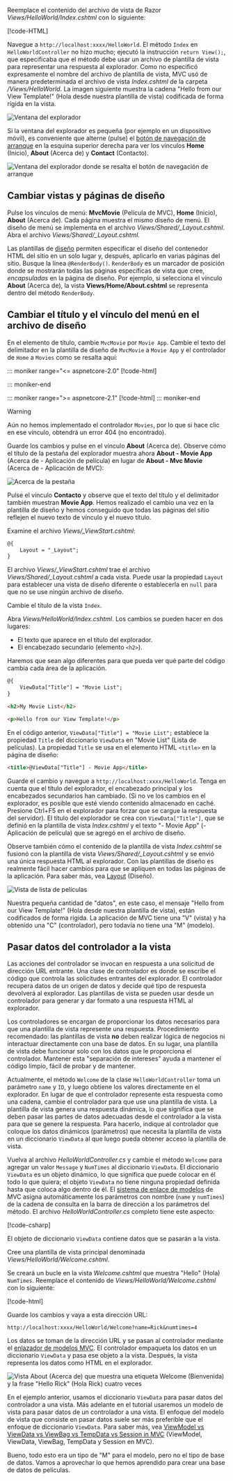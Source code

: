 Reemplace el contenido del archivo de vista de Razor *Views/HelloWorld/Index.cshtml* con lo siguiente:

[!code-HTML[](~/tutorials/first-mvc-app/start-mvc/sample/MvcMovie/Views/HelloWorld/Index.cshtml)]

Navegue a `http://localhost:xxxx/HelloWorld`. El método `Index` en `HelloWorldController` no hizo mucho; ejecutó la instrucción `return View();`, que especificaba que el método debe usar un archivo de plantilla de vista para representar una respuesta al explorador. Como no especificó expresamente el nombre del archivo de plantilla de vista, MVC usó de manera predeterminada el archivo de vista *Index.cshtml* de la carpeta */Views/HelloWorld*. La imagen siguiente muestra la cadena "Hello from our View Template!" (Hola desde nuestra plantilla de vista) codificada de forma rígida en la vista.

![Ventana del explorador](~/tutorials/first-mvc-app/adding-view/_static/hell_template.png)

Si la ventana del explorador es pequeña (por ejemplo en un dispositivo móvil), es conveniente que alterne (pulse) el [botón de navegación de arranque](http://getbootstrap.com/components/#navbar) en la esquina superior derecha para ver los vínculos **Home** (Inicio), **About** (Acerca de) y **Contact** (Contacto).

![Ventana del explorador donde se resalta el botón de navegación de arranque](~/tutorials/first-mvc-app/adding-view/_static/1.png)

## <a name="changing-views-and-layout-pages"></a>Cambiar vistas y páginas de diseño

Pulse los vínculos de menú: **MvcMovie** (Película de MVC), **Home** (Inicio), **About** (Acerca de). Cada página muestra el mismo diseño de menú. El diseño de menú se implementa en el archivo *Views/Shared/_Layout.cshtml*. Abra el archivo *Views/Shared/_Layout.cshtml*.

Las plantillas de [diseño](xref:mvc/views/layout) permiten especificar el diseño del contenedor HTML del sitio en un solo lugar y, después, aplicarlo en varias páginas del sitio. Busque la línea `@RenderBody()`. `RenderBody` es un marcador de posición donde se mostrarán todas las páginas específicas de vista que cree, *encapsuladas* en la página de diseño. Por ejemplo, si selecciona el vínculo **About** (Acerca de), la vista **Views/Home/About.cshtml** se representa dentro del método `RenderBody`.

## <a name="change-the-title-and-menu-link-in-the-layout-file"></a>Cambiar el título y el vínculo del menú en el archivo de diseño

En el elemento de título, cambie `MvcMovie` por `Movie App`. Cambie el texto del delimitador en la plantilla de diseño de `MvcMovie` a `Movie App` y el controlador de `Home` a `Movies` como se resalta aquí:

::: moniker range="<= aspnetcore-2.0"
[!code-html[](~/tutorials/first-mvc-app/start-mvc/sample/MvcMovie/Views/Shared/_Layout.cshtml?highlight=7,31)]

::: moniker-end

::: moniker range=">= aspnetcore-2.1"
[!code-html[](~/tutorials/first-mvc-app/start-mvc/sample/MvcMovie/Views/Shared/_Layout21.cshtml?highlight=7,31)]
::: moniker-end

>[!WARNING]
> Aún no hemos implementado el controlador `Movies`, por lo que si hace clic en ese vínculo, obtendrá un error 404 (no encontrado).

Guarde los cambios y pulse en el vínculo **About** (Acerca de). Observe cómo el título de la pestaña del explorador muestra ahora **About - Movie App** (Acerca de - Aplicación de película) en lugar de **About - Mvc Movie** (Acerca de - Aplicación de MVC): 

![Acerca de la pestaña](~/tutorials/first-mvc-app/adding-view/_static/about2.png)

Pulse el vínculo **Contacto** y observe que el texto del título y el delimitador también muestran **Movie App**. Hemos realizado el cambio una vez en la plantilla de diseño y hemos conseguido que todas las páginas del sitio reflejen el nuevo texto de vínculo y el nuevo título.

Examine el archivo *Views/_ViewStart.cshtml*:


```HTML
@{
    Layout = "_Layout";
}
```

El archivo *Views/_ViewStart.cshtml* trae el archivo *Views/Shared/_Layout.cshtml* a cada vista. Puede usar la propiedad `Layout` para establecer una vista de diseño diferente o establecerla en `null` para que no se use ningún archivo de diseño.

Cambie el título de la vista `Index`.

Abra *Views/HelloWorld/Index.cshtml*. Los cambios se pueden hacer en dos lugares:

   * El texto que aparece en el título del explorador.
   * El encabezado secundario (elemento `<h2>`).

Haremos que sean algo diferentes para que pueda ver qué parte del código cambia cada área de la aplicación.


```HTML
@{
    ViewData["Title"] = "Movie List";
}

<h2>My Movie List</h2>

<p>Hello from our View Template!</p>
```

En el código anterior, `ViewData["Title"] = "Movie List";` establece la propiedad `Title` del diccionario `ViewData` en "Movie List" (Lista de películas). La propiedad `Title` se usa en el elemento HTML `<title>` en la página de diseño:


```HTML
<title>@ViewData["Title"] - Movie App</title>
   ```

Guarde el cambio y navegue a `http://localhost:xxxx/HelloWorld`. Tenga en cuenta que el título del explorador, el encabezado principal y los encabezados secundarios han cambiado. (Si no ve los cambios en el explorador, es posible que esté viendo contenido almacenado en caché. Presione Ctrl+F5 en el explorador para forzar que se cargue la respuesta del servidor). El título del explorador se crea con `ViewData["Title"]`, que se definió en la plantilla de vista *Index.cshtml* y el texto "- Movie App" (-Aplicación de película) que se agregó en el archivo de diseño.

Observe también cómo el contenido de la plantilla de vista *Index.cshtml* se fusionó con la plantilla de vista *Views/Shared/_Layout.cshtml* y se envió una única respuesta HTML al explorador. Con las plantillas de diseño es realmente fácil hacer cambios para que se apliquen en todas las páginas de la aplicación. Para saber más, vea [Layout](xref:mvc/views/layout) (Diseño).

![Vista de lista de películas](~/tutorials/first-mvc-app/adding-view/_static/hell3.png)

Nuestra pequeña cantidad de "datos", en este caso, el mensaje "Hello from our View Template!" (Hola desde nuestra plantilla de vista), están codificados de forma rígida. La aplicación de MVC tiene una "V" (vista) y ha obtenido una "C" (controlador), pero todavía no tiene una "M" (modelo).

## <a name="passing-data-from-the-controller-to-the-view"></a>Pasar datos del controlador a la vista

Las acciones del controlador se invocan en respuesta a una solicitud de dirección URL entrante. Una clase de controlador es donde se escribe el código que controla las solicitudes entrantes del explorador. El controlador recupera datos de un origen de datos y decide qué tipo de respuesta devolverá al explorador. Las plantillas de vista se pueden usar desde un controlador para generar y dar formato a una respuesta HTML al explorador.

Los controladores se encargan de proporcionar los datos necesarios para que una plantilla de vista represente una respuesta. Procedimiento recomendado: las plantillas de vista **no** deben realizar lógica de negocios ni interactuar directamente con una base de datos. En su lugar, una plantilla de vista debe funcionar solo con los datos que le proporciona el controlador. Mantener esta "separación de intereses" ayuda a mantener el código limpio, fácil de probar y de mantener.

Actualmente, el método `Welcome` de la clase `HelloWorldController` toma un parámetro `name` y `ID`, y luego obtiene los valores directamente en el explorador. En lugar de que el controlador represente esta respuesta como una cadena, cambie el controlador para que use una plantilla de vista. La plantilla de vista genera una respuesta dinámica, lo que significa que se deben pasar las partes de datos adecuadas desde el controlador a la vista para que se genere la respuesta. Para hacerlo, indique al controlador que coloque los datos dinámicos (parámetros) que necesita la plantilla de vista en un diccionario `ViewData` al que luego pueda obtener acceso la plantilla de vista.

Vuelva al archivo *HelloWorldController.cs* y cambie el método `Welcome` para agregar un valor `Message` y `NumTimes` al diccionario `ViewData`. El diccionario `ViewData` es un objeto dinámico, lo que significa que puede colocar en él todo lo que quiera; el objeto `ViewData` no tiene ninguna propiedad definida hasta que coloca algo dentro de él. El [sistema de enlace de modelos](xref:mvc/models/model-binding) de MVC asigna automáticamente los parámetros con nombre (`name` y `numTimes`) de la cadena de consulta en la barra de dirección a los parámetros del método. El archivo *HelloWorldController.cs* completo tiene este aspecto:

[!code-csharp[](~/tutorials/first-mvc-app/start-mvc/sample/MvcMovie/Controllers/HelloWorldController.cs?name=snippet_5)]

El objeto de diccionario `ViewData` contiene datos que se pasarán a la vista. 

Cree una plantilla de vista principal denominada *Views/HelloWorld/Welcome.cshtml*.

Se creará un bucle en la vista *Welcome.cshtml* que muestra "Hello" (Hola) `NumTimes`. Reemplace el contenido de *Views/HelloWorld/Welcome.cshtml* con lo siguiente:

[!code-html[](~/tutorials/first-mvc-app/start-mvc/sample/MvcMovie/Views/HelloWorld/Welcome.cshtml)]

Guarde los cambios y vaya a esta dirección URL:

`http://localhost:xxxx/HelloWorld/Welcome?name=Rick&numtimes=4`

Los datos se toman de la dirección URL y se pasan al controlador mediante el [enlazador de modelos MVC](xref:mvc/models/model-binding). El controlador empaqueta los datos en un diccionario `ViewData` y pasa ese objeto a la vista. Después, la vista representa los datos como HTML en el explorador.

![Vista About (Acerca de) que muestra una etiqueta Welcome (Bienvenida) y la frase "Hello Rick" (Hola Rick) cuatro veces](~/tutorials/first-mvc-app/adding-view/_static/rick2.png)

En el ejemplo anterior, usamos el diccionario `ViewData` para pasar datos del controlador a una vista. Más adelante en el tutorial usaremos un modelo de vista para pasar datos de un controlador a una vista. El enfoque del modelo de vista que consiste en pasar datos suele ser más preferible que el enfoque de diccionario `ViewData`. Para saber más, vea [ViewModel vs ViewData vs ViewBag vs TempData vs Session in MVC](http://www.mytecbits.com/microsoft/dot-net/viewmodel-viewdata-viewbag-tempdata-mvc) (ViewModel, ViewData, ViewBag, TempData y Session en MVC).

Bueno, todo esto era un tipo de "M" para el modelo, pero no el tipo de base de datos. Vamos a aprovechar lo que hemos aprendido para crear una base de datos de películas.
